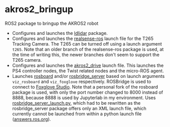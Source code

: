 # akros2_bringup
ROS2 package to bringup the AKROS2 robot

* Configures and launches the [ldlidar](https://github.com/linorobot/ldlidar) package. 
* Configures and launches the [realsense-ros](https://github.com/adityakamath/realsense-ros/tree/ros2) launch file for the T265 Tracking Camera. The T265 can be turned off using a launch argument ```t265```. Note that an older branch of the realsense-ros package is used, at the time of writing this, the newer branches don't seem to support the T265 camera.
* Configures and launches the [akros2_drive](https://github.com/adityakamath/akros2_drive) launch file. This launches the PS4 controller nodes, the Twist related nodes and the micro-ROS agent.
* Launches [rosboard](https://github.com/adityakamath/rosboard) and/or [rosbridge_server](https://github.com/RobotWebTools/rosbridge_suite/tree/ros2/rosbridge_server) based on launch arguments ```viz_rosboard``` and ```viz_foxglove``` respectively. ROSBridge is used to connect to [Foxglove Studio](https://foxglove.dev/docs/studio/connection/rosbridge). Note that a personal fork of the rosboard package is used, with only the port number changed to 8000 instead of 8888, because 8888 is used by Jupyterlab in my environment. Uses [rosbridge_server_launch.py](https://github.com/adityakamath/akros2_bringup/blob/galactic/launch/rosbridge_server_launch.py), which had to be rewritten as the rosbridge_server package offers only an XML launch file, which currently cannot be launched from within a python launch file ([answers.ros.org](https://answers.ros.org/question/405921/ros2-including-xml-launch-files-in-a-python-launch-file/)).
